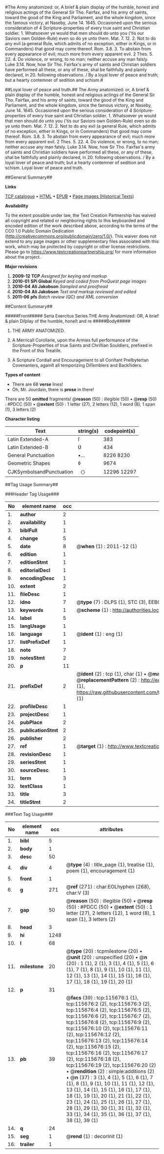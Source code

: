 #The Army anatomized: or, A brief & plain display of the humble, honest and religious actings of the General Sir Tho. Fairfax, and his army of saints, toward the good of the King and Parliament, and the whole kingdom, since the famous victory, at Naseby, June 14. 1645. Occasioned upon the serious consideration of 4 Scripture-properties of every true saint and Christian soldier. 1. Whatsoever ye would that men should do unto you ('tis our Saviors own Golden-Rule) even so do ye unto them. Mat. 7. 12. 2. Not to do any evil (a general Rule, which admits of no exception, either in Kings, or in Commanders) that good may come thereof. Rom. 3.8. 3. To abstain from every appearance of evil; much more from every apparent evil. 2 Thes. 5. 22. 4. Do violence, or wrong, to no man; neither accuse any man falsly. Luke 3.14. Now, how Sir Tho. Fairfax's army of saints and Christian soldiers have performed all these, or any of these, shal be faithfully and plainly declared, in 20. following observations. / By a loyal lover of peace and truth; but a hearty contemner of sedition and schism.#

##Loyal lover of peace and truth.##
The Army anatomized: or, A brief & plain display of the humble, honest and religious actings of the General Sir Tho. Fairfax, and his army of saints, toward the good of the King and Parliament, and the whole kingdom, since the famous victory, at Naseby, June 14. 1645. Occasioned upon the serious consideration of 4 Scripture-properties of every true saint and Christian soldier. 1. Whatsoever ye would that men should do unto you ('tis our Saviors own Golden-Rule) even so do ye unto them. Mat. 7. 12. 2. Not to do any evil (a general Rule, which admits of no exception, either in Kings, or in Commanders) that good may come thereof. Rom. 3.8. 3. To abstain from every appearance of evil; much more from every apparent evil. 2 Thes. 5. 22. 4. Do violence, or wrong, to no man; neither accuse any man falsly. Luke 3.14. Now, how Sir Tho. Fairfax's army of saints and Christian soldiers have performed all these, or any of these, shal be faithfully and plainly declared, in 20. following observations. / By a loyal lover of peace and truth; but a hearty contemner of sedition and schism.
Loyal lover of peace and truth.

##General Summary##

**Links**

[TCP catalogue](http://www.ota.ox.ac.uk/tcp/)  • 
[HTML](http://tei.it.ox.ac.uk/tcp/Texts-HTML/free/A92/A92927.html)  • 
[EPUB](http://tei.it.ox.ac.uk/tcp/Texts-EPUB/free/A92/A92927.epub) • 
[Page images (Historical Texts)](https://historicaltexts.jisc.ac.uk/eebo-99863474e)

**Availability**

To the extent possible under law, the Text Creation Partnership has waived all copyright and related or neighboring rights to this keyboarded and encoded edition of the work described above, according to the terms of the CC0 1.0 Public Domain Dedication (http://creativecommons.org/publicdomain/zero/1.0/). This waiver does not extend to any page images or other supplementary files associated with this work, which may be protected by copyright or other license restrictions. Please go to https://www.textcreationpartnership.org/ for more information about the project.

**Major revisions**

1. __2009-12__ __TCP__ *Assigned for keying and markup*
1. __2010-01__ __SPi Global__ *Keyed and coded from ProQuest page images*
1. __2010-04__ __Ali Jakobson__ *Sampled and proofread*
1. __2010-04__ __Ali Jakobson__ *Text and markup reviewed and edited*
1. __2011-06__ __pfs__ *Batch review (QC) and XML conversion*

##Content Summary##

#####Front#####
Seria Exercitus Series.THE Army Anatomized: OR, A brief & plain Diſplay of the humble, honeſt and re
#####Body#####

1. THE ARMY ANATOMIZED.

1. A Merricall Corollarie, upon the Armies full performance of the Scripture-Properties of true Saints and Chriſtian Souldiers, prefixed in the Front of this Treatiſe.

1. A Scripture Cordiall and Encouragement to all Conſtant Preſbytertan Covenanters, againſt all temporizing Diſſemblers and Backſliders.

**Types of content**

  * There are 68 **verse** lines!
  * Oh, Mr. Jourdain, there is **prose** in there!

There are 50 **omitted** fragments! 
 @__reason__ (50) : illegible (50)  •  @__resp__ (50) : #PDCC (50)  •  @__extent__ (50) : 1 letter (27), 2 letters (12), 1 word (8), 1 span (1), 3 letters (2)

**Character listing**


|Text|string(s)|codepoint(s)|
|---|---|---|
|Latin Extended-A|ſ|383|
|Latin Extended-B|Ʋ|434|
|General Punctuation|•…|8226 8230|
|Geometric Shapes|◊|9674|
|CJKSymbolsandPunctuation|〈〉|12296 12297|

##Tag Usage Summary##

###Header Tag Usage###

|No|element name|occ|attributes|
|---|---|---|---|
|1.|__author__|2||
|2.|__availability__|1||
|3.|__biblFull__|1||
|4.|__change__|5||
|5.|__date__|8| @__when__ (1) : 2011-12 (1)|
|6.|__edition__|1||
|7.|__editionStmt__|1||
|8.|__editorialDecl__|1||
|9.|__encodingDesc__|1||
|10.|__extent__|2||
|11.|__fileDesc__|1||
|12.|__idno__|7| @__type__ (7) : DLPS (1), STC (3), EEBO-CITATION (1), PROQUEST (1), VID (1)|
|13.|__keywords__|1| @__scheme__ (1) : http://authorities.loc.gov/ (1)|
|14.|__label__|5||
|15.|__langUsage__|1||
|16.|__language__|1| @__ident__ (1) : eng (1)|
|17.|__listPrefixDef__|1||
|18.|__note__|7||
|19.|__notesStmt__|2||
|20.|__p__|11||
|21.|__prefixDef__|2| @__ident__ (2) : tcp (1), char (1)  •  @__matchPattern__ (2) : ([0-9\-]+):([0-9IVX]+) (1), (.+) (1)  •  @__replacementPattern__ (2) : http://eebo.chadwyck.com/downloadtiff?vid=$1&page=$2 (1), https://raw.githubusercontent.com/textcreationpartnership/Texts/master/tcpchars.xml#$1 (1)|
|22.|__profileDesc__|1||
|23.|__projectDesc__|1||
|24.|__pubPlace__|2||
|25.|__publicationStmt__|2||
|26.|__publisher__|2||
|27.|__ref__|1| @__target__ (1) : http://www.textcreationpartnership.org/docs/. (1)|
|28.|__revisionDesc__|1||
|29.|__seriesStmt__|1||
|30.|__sourceDesc__|1||
|31.|__term__|3||
|32.|__textClass__|1||
|33.|__title__|3||
|34.|__titleStmt__|2||


###Text Tag Usage###

|No|element name|occ|attributes|
|---|---|---|---|
|1.|__bibl__|5||
|2.|__body__|1||
|3.|__desc__|50||
|4.|__div__|4| @__type__ (4) : title_page (1), treatise (1), poem (1), encouragement (1)|
|5.|__front__|1||
|6.|__g__|271| @__ref__ (271) : char:EOLhyphen (268), char:V (3)|
|7.|__gap__|50| @__reason__ (50) : illegible (50)  •  @__resp__ (50) : #PDCC (50)  •  @__extent__ (50) : 1 letter (27), 2 letters (12), 1 word (8), 1 span (1), 3 letters (2)|
|8.|__head__|3||
|9.|__hi__|1248||
|10.|__l__|68||
|11.|__milestone__|20| @__type__ (20) : tcpmilestone (20)  •  @__unit__ (20) : unspecified (20)  •  @__n__ (20) : 1 (1), 2 (1), 3 (1), 4 (1), 5 (1), 6 (1), 7 (1), 8 (1), 9 (1), 10 (1), 11 (1), 12 (1), 13 (1), 14 (1), 15 (1), 16 (1), 17 (1), 18 (1), 19 (1), 20 (1)|
|12.|__p__|31||
|13.|__pb__|39| @__facs__ (39) : tcp:115676:1 (1), tcp:115676:2 (2), tcp:115676:3 (2), tcp:115676:4 (2), tcp:115676:5 (2), tcp:115676:6 (2), tcp:115676:7 (2), tcp:115676:8 (2), tcp:115676:9 (2), tcp:115676:10 (2), tcp:115676:11 (2), tcp:115676:12 (2), tcp:115676:13 (2), tcp:115676:14 (2), tcp:115676:15 (2), tcp:115676:16 (2), tcp:115676:17 (2), tcp:115676:18 (2), tcp:115676:19 (2), tcp:115676:20 (2)  •  @__rendition__ (2) : simple:additions (2)  •  @__n__ (37) : 3 (1), 4 (1), 5 (1), 6 (1), 7 (1), 8 (1), 9 (1), 10 (1), 11 (1), 12 (1), 13 (1), 14 (1), 15 (1), 16 (1), 17 (1), 18 (1), 19 (1), 20 (1), 21 (1), 22 (1), 23 (1), 24 (1), 25 (1), 26 (1), 27 (1), 28 (1), 29 (1), 30 (1), 31 (1), 32 (1), 33 (1), 34 (1), 35 (1), 36 (1), 37 (1), 38 (1), 39 (1)|
|14.|__q__|24||
|15.|__seg__|1| @__rend__ (1) : decorInit (1)|
|16.|__trailer__|1||
